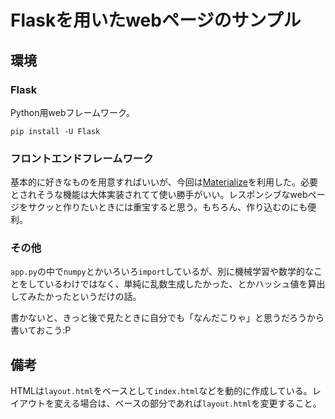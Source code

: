 # Flaskを用いたwebページのサンプル

## 環境

### Flask

Python用webフレームワーク。

    pip install -U Flask

### フロントエンドフレームワーク

基本的に好きなものを用意すればいいが、今回は[Materialize](https://materializecss.com/)を利用した。必要とされそうな機能は大体実装されてて使い勝手がいい。レスポンシブなwebページをサクッと作りたいときには重宝すると思う。もちろん、作り込むのにも便利。

### その他

`app.py`の中で`numpy`とかいろいろ`import`しているが、別に機械学習や数学的なことをしているわけではなく、単純に乱数生成したかった、とかハッシュ値を算出してみたかったというだけの話。

書かないと、きっと後で見たときに自分でも「なんだこりゃ」と思うだろうから書いておこう:P

## 備考

HTMLは`layout.html`をベースとして`index.html`などを動的に作成している。レイアウトを変える場合は、ベースの部分であれば`layout.html`を変更すること。
